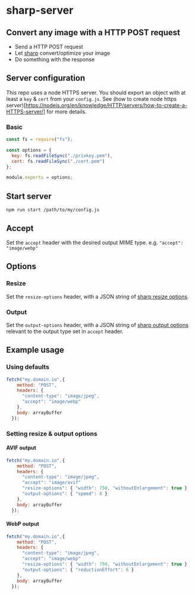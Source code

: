 # sharp-server

## Convert any image with a HTTP POST request
- Send a HTTP POST request
- Let [sharp](https://github.com/lovell/sharp) convert/optimize your image
- Do something with the response

## Server configuration
This repo uses a node HTTPS server. You should export an object with at least a `key` & `cert` from your `config.js`.
See (how to create node https server)[https://nodejs.org/en/knowledge/HTTP/servers/how-to-create-a-HTTPS-server/] for more details.

### Basic
```javascript
const fs = require("fs");

const options = {
  key: fs.readFileSync("./privkey.pem"),
  cert: fs.readFileSync("./cert.pem")
};

module.exports = options;
```

## Start server
`npm run start /path/to/my/config.js`

## Accept
Set the `accept` header with the desired output MIME type.
e.g. `"accept": "image/webp"`

## Options

### Resize
Set the `resize-options` header, with a JSON string of [sharp resize options](https://sharp.pixelplumbing.com/api-resize).

### Output
Set the `output-options` header, with a JSON string of [sharp output options](https://sharp.pixelplumbing.com/api-output)
relevant to the output type set in `accept` header. 

## Example usage
### Using defaults
```javascript
fetch("my.domain.io",{
    method: "POST",
    headers: {
      "content-type": "image/jpeg",
      "accept": "image/webp"
    },
    body: arrayBuffer
  });
```
### Setting resize & output options
#### AVIF output
```javascript
fetch("my.domain.io",{
    method: "POST",
    headers: {
      "content-type": "image/jpeg",
      "accept": "image/avif"
      "resize-options": { "width": 750, "withoutEnlargement": true }
      "output-options": { "speed": 8 }
    },
    body: arrayBuffer
  });
```

#### WebP output
```javascript
fetch("my.domain.io",{
    method: "POST",
    headers: {
      "content-type": "image/jpeg",
      "accept": "image/webp"
      "resize-options": { "width": 750, "withoutEnlargement": true }
      "output-options": { "reductionEffort": 6 }
    },
    body: arrayBuffer
  });
```
